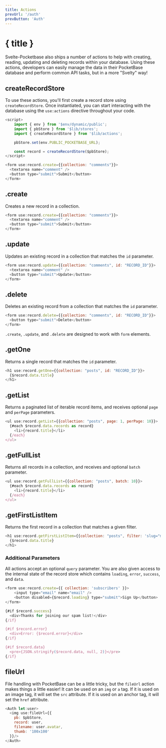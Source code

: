 ```yaml
---
title: Actions
prevUrl: '/auth'
prevButton: 'Auth'
---
```


# { title }

Svelte-Pocketbase also ships a number of actions to help with creating, reading, updating and deleting records within your database. Using these actions, developers can easily manage the data in their PocketBase database and perform common API tasks, but in a more "Svelty" way!

<section id="create-record-store" class="py-8">

## createRecordStore

To use these actions, you'll first create a record store using `createRecordStore`. Once instantiated, you can start interacting with the database using the `use:actions` directive throughout your code.

```javascript
<script>
	import { env } from '$env/dynamic/public';
	import { pbStore } from '$lib/stores';
	import { createRecordStore } from '$lib/actions';

	pbStore.set(env.PUBLIC_POCKETBASE_URL);

	const record = createRecordStore($pbStore);
</script>

<form use:record.create={{collection: "comments"}}>
  <textarea name="comment" />
  <button type="submit">Submit</button>
</form>
```

</section>

<section id="create" class="py-8">

  ## .create

  Creates a new record in a collection.

  ```javascript
  <form use:record.create={{collection: "comments"}}>
    <textarea name="comment" />
    <button type="submit">Submit</button>
  </form>
  ```
</section>

<section id="update" class="py-8">

  ## .update

  Updates an existing record in a collection that matches the `id` parameter.

  ```javascript
  <form use:record.update={{collection: "comments", id: "RECORD_ID"}}>
    <textarea name="comment" />
    <button type="submit">Update</button>
  </form>
  ```
</section>

<section id="delete" class="py-8">

  ## .delete

  Deletes an existing record from a collection that matches the `id` parameter.

  ```javascript
  <form use:record.delete={{collection: "comments", id: "RECORD_ID"}}>
    <button type="submit">Delete</button>
  </form>

  ```
  `.create`, `.update`, and `.delete` are designed to work with `form` elements.
</section>

<section id="get-one" class="py-8">

  ## .getOne

  Returns a single record that matches the `id` parameter.

  ```javascript
  <h1 use:record.getOne={{collection: "posts", id: "RECORD_ID"}}>
    {$record.data.title}
  </h1>
  ```
</section>

<section id="get-list" class="py-8">

  ## .getList

  Returns a paginated list of iterable record items, and receives optional `page` and `perPage` parameters.

  ```javascript
  <ul use:record.getList={{collection: "posts", page: 1, perPage: 10}}>
    {#each $record.data.records as record}
      <li>{record.title}</li>
    {/each}
  </ul>
  ```
</section>

<section id="get-full-list" class="py-8">

  ## .getFullList

  Returns all records in a collection, and receives and optional `batch` parameter.

  ```javascript
  <ul use:record.getFullList={{collection: "posts", batch: 10}}>
    {#each $record.data.records as record}
      <li>{record.title}</li>
    {/each}
  </ul>
  ```
</section>

<section id="get-first-list-item" class="py-8">

  ## .getFirstListItem

  Returns the first record in a collection that matches a given filter.

  ```javascript
  <h1 use:record.getFirstListItem={{collection: "posts", filter: 'slug="my-post"'}}>
    {$record.data.title}
  </h1>
  ```
</section>

### Additional Parameters

All actions accept an optional `query` parameter. You are also given access to the internal state of the record store which contains `loading`, `error`, `success`, and `data`.

```javascript
<form use:record.create={{ collection: 'subscribers' }}>
	<input type="email" name="email" />
	<button disabled={$record.loading} type="submit">Sign Up</button>
</form>

{#if $record.success}
  <div>Thanks for joining our spam list!</div>
{/if}

{#if $record.error}
  <div>Error: {$record.error}</div>
{/if}

{#if $record.data}
  <pre>{JSON.stringify($record.data, null, 2)}</pre>
{/if}

```
<section id="file-url" class="py-8">

## fileUrl

File handling with PocketBase can be a little tricky, but the `fileUrl` action makes things a little easier! It can be used on an `img` or `a` tag. If it is used on an image tag, it will set the `src` attribute. If it is used on an anchor tag, it will set the `href` attribute.

```javascript
<Auth let:user>
  <img use:fileUrl={{
    pb: $pbStore,
    record: user,
    filename: user.avatar,
    thumb: '100x100'
  }}/>
</Auth>
```
</section>



